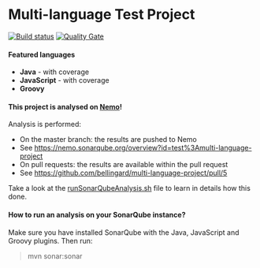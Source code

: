 Multi-language Test Project
=======================

[![Build status](https://staging.travis-ci.org/bellingard/multi-language-project.svg?branch=master)](https://staging.travis-ci.org/bellingard/multi-language-project) [![Quality Gate](https://nemo.sonarqube.org/api/badges/gate?key=test:multi-language-project)](https://nemo.sonarqube.org/dashboard/index/test:multi-language-project)

#### Featured languages
- **Java** - with coverage
- **JavaScript** - with coverage
- **Groovy**

#### This project is analysed on [Nemo](https://nemo.sonarqube.org)!

Analysis is performed:
- On the master branch: the results are pushed to Nemo
 - See https://nemo.sonarqube.org/overview?id=test%3Amulti-language-project
- On pull requests: the results are available within the pull request
 - See https://github.com/bellingard/multi-language-project/pull/5

Take a look at the [runSonarQubeAnalysis.sh](https://github.com/bellingard/multi-language-project/blob/master/runSonarQubeAnalysis.sh) file to learn in details how this done.


#### How to run an analysis on your SonarQube instance?

Make sure you have installed SonarQube with the Java, JavaScript and Groovy plugins. Then run:

> mvn sonar:sonar
